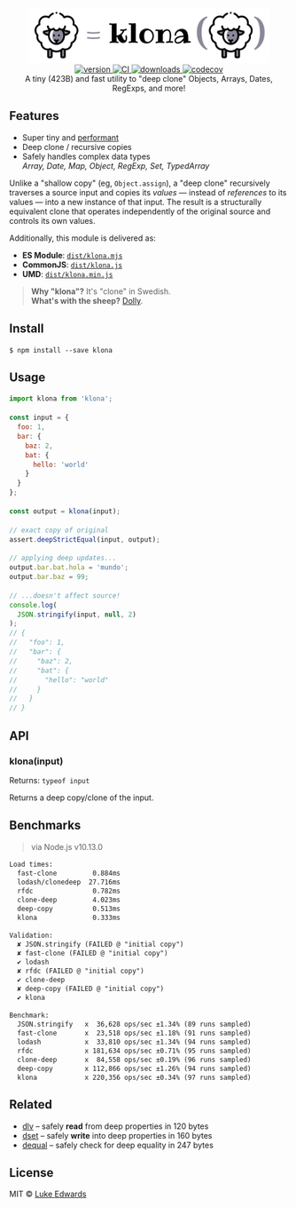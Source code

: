 <div align="center">
  <img src="logo.png" alt="klona" height="100" />
</div>

<div align="center">
  <a href="https://npmjs.org/package/klona">
    <img src="https://badgen.now.sh/npm/v/klona" alt="version" />
  </a>
  <a href="https://github.com/lukeed/klona/actions">
    <img src="https://github.com/lukeed/klona/workflows/CI/badge.svg" alt="CI" />
  </a>
  <a href="https://npmjs.org/package/klona">
    <img src="https://badgen.now.sh/npm/dm/klona" alt="downloads" />
  </a>
  <a href="https://codecov.io/gh/lukeed/klona">
    <img src="https://codecov.io/gh/lukeed/klona/branch/master/graph/badge.svg?token=8ej0WeKqz7" alt="codecov" />
  </a>
</div>

<div align="center">A tiny (423B) and fast utility to "deep clone" Objects, Arrays, Dates, RegExps, and more!</div>


## Features

* Super tiny and [performant](#benchmarks)
* Deep clone / recursive copies
* Safely handles complex data types<br>
    _Array, Date, Map, Object, RegExp, Set, TypedArray_

Unlike a "shallow copy" (eg, `Object.assign`), a "deep clone" recursively traverses a source input and copies its _values_ &mdash; instead of _references_ to its values &mdash; into a new instance of that input. The result is a structurally equivalent clone that operates independently of the original source and controls its own values.

Additionally, this module is delivered as:

* **ES Module**: [`dist/klona.mjs`](https://unpkg.com/klona/dist/klona.mjs)
* **CommonJS**: [`dist/klona.js`](https://unpkg.com/klona/dist/klona.js)
* **UMD**: [`dist/klona.min.js`](https://unpkg.com/klona)

> **Why "klona"?** It's "clone" in Swedish.<br>
> **What's with the sheep?** [Dolly](https://en.wikipedia.org/wiki/Dolly_(sheep)).


## Install

```
$ npm install --save klona
```


## Usage

```js
import klona from 'klona';

const input = {
  foo: 1,
  bar: {
    baz: 2,
    bat: {
      hello: 'world'
    }
  }
};

const output = klona(input);

// exact copy of original
assert.deepStrictEqual(input, output);

// applying deep updates...
output.bar.bat.hola = 'mundo';
output.bar.baz = 99;

// ...doesn't affect source!
console.log(
  JSON.stringify(input, null, 2)
);
// {
//   "foo": 1,
//   "bar": {
//     "baz": 2,
//     "bat": {
//       "hello": "world"
//     }
//   }
// }
```


## API

### klona(input)
Returns: `typeof input`

Returns a deep copy/clone of the input.


## Benchmarks

> via Node.js v10.13.0

```
Load times:
  fast-clone         0.884ms
  lodash/clonedeep  27.716ms
  rfdc               0.782ms
  clone-deep         4.023ms
  deep-copy          0.513ms
  klona              0.333ms

Validation:
  ✘ JSON.stringify (FAILED @ "initial copy")
  ✘ fast-clone (FAILED @ "initial copy")
  ✔ lodash
  ✘ rfdc (FAILED @ "initial copy")
  ✔ clone-deep
  ✘ deep-copy (FAILED @ "initial copy")
  ✔ klona

Benchmark:
  JSON.stringify   x  36,628 ops/sec ±1.34% (89 runs sampled)
  fast-clone       x  23,518 ops/sec ±1.18% (91 runs sampled)
  lodash           x  33,810 ops/sec ±1.34% (94 runs sampled)
  rfdc             x 181,634 ops/sec ±0.71% (95 runs sampled)
  clone-deep       x  84,558 ops/sec ±0.19% (96 runs sampled)
  deep-copy        x 112,866 ops/sec ±1.26% (94 runs sampled)
  klona            x 220,356 ops/sec ±0.34% (97 runs sampled)
```


## Related

* [dlv](https://github.com/developit/dlv) – safely **read** from deep properties in 120 bytes
* [dset](https://github.com/lukeed/dset) – safely **write** into deep properties in 160 bytes
* [dequal](https://github.com/lukeed/dequal) – safely check for deep equality in 247 bytes


## License

MIT © [Luke Edwards](https://lukeed.com)
